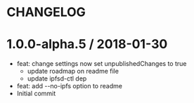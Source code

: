 # CHANGELOG

1.0.0-alpha.5 / 2018-01-30
==========================

  * feat: change settings now set unpublishedChanges to true
    - update roadmap on readme file
    - update ipfsd-ctl dep
  * feat: add --no-ipfs option to readme
  * Initial commit
